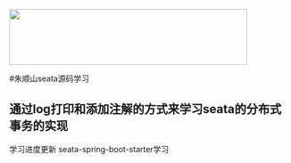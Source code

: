 <img src="https://img.alicdn.com/imgextra/i1/O1CN011z0JfQ2723QgDiWuH_!!6000000007738-2-tps-1497-401.png"  height="100" width="426">

#朱顺山seata源码学习 




## 通过log打印和添加注解的方式来学习seata的分布式事务的实现


学习进度更新 seata-spring-boot-starter学习 








